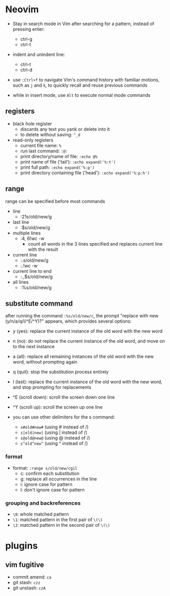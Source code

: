 # Neovim

- Stay in search mode in Vim after searching for a pattern, instead of pressing enter:
  - ctrl-g
  - ctrl-t

- indent and unindent line:
  - ctrl-t
  - ctrl-d

- use `:Ctrl+f` to navigate Vim's command history with familiar motions, such as `j` and `k`, to quickly recall and reuse previous commands

- while in insert mode, use `Alt` to execute normal mode commands

## registers

- black hole register
  - discards any text you yank or delete into it
  - to delete without saving: `"_d`
- read-only registers
  - current file name: `%`
  - run last command: `:@:`
  - print directory/name of file: `:echo @%`
  - print name of file ('tail'): `:echo expand('%:t')`
  - print full path: `:echo expand('%:p')`
  - print directory containing file ('head'): `:echo expand('%:p:h')`

## range

range can be specified before most commands

- line
  - :21s/old/new/g
- last line
  - :$s/old/new/g
- multiple lines
  - :4, 6!wc -w
    - count all words in the 3 lines specified and replaces current line with the result
- current line
  - :.s/old/new/g
  - :.!wc -w
- current line to end
  - :.,$s/old/new/g
- all lines
  - :%s/old/new/g


## substitute command

after running the command `:%s/old/new/c`, the prompt "replace with new (y/n/a/q/l/^E/^Y)?" appears, which provides several options:
- y (yes): replace the current instance of the old word with the new word
- n (no): do not replace the current instance of the old word, and move on to the next instance
- a (all): replace all remaining instances of the old word with the new word, without prompting again
- q (quit): stop the substitution process entirely
- l (last): replace the current instance of the old word with the new word, and stop prompting for replacements
- ^E (scroll down): scroll the screen down one line
- ^Y (scroll up): scroll the screen up one line

- you can use other delimiters for the s command:
  - `s#old#new#` (using # instead of /)
  - `s|old|new|` (using | instead of /)
  - `s@old@new@` (using @ instead of /)
  - `s^old^new^` (using ^ instead of /)

### format

- format: `:range s/old/new/cgil`
  - c: confirm each substitution
  - g: replace all occurrences in the line
  - i: ignore case for pattern
  - l: don't ignore case for pattern

### grouping and backreferences

- `\0`: whole matched pattern
- `\1`: matched pattern in the first pair of `\(\)`
- `\2`: matched pattern in the second pair of `\(\)`

# plugins

## vim fugitive

- commit amend: `ca`
- git stash: `czz`
- git unstash: `czA`
